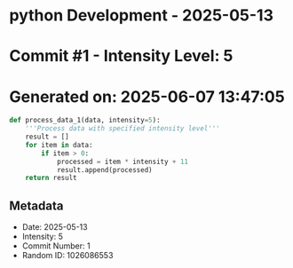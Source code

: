 ﻿# python Development - 2025-05-13
# Commit #1 - Intensity Level: 5
# Generated on: 2025-06-07 13:47:05
```python
def process_data_1(data, intensity=5):
    '''Process data with specified intensity level'''
    result = []
    for item in data:
        if item > 0:
            processed = item * intensity + 11
            result.append(processed)
    return result
```
## Metadata
- Date: 2025-05-13
- Intensity: 5
- Commit Number: 1
- Random ID: 1026086553
